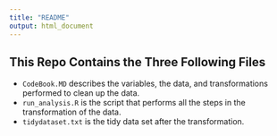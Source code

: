 ```yaml
---
title: "README"
output: html_document
---
```


## This Repo Contains the Three Following Files

* `CodeBook.MD` describes the variables, the data, and transformations performed to clean up the data.  
* `run_analysis.R` is the script that performs all the steps in the transformation of the data. 
* `tidydataset.txt` is the tidy data set after the transformation.
